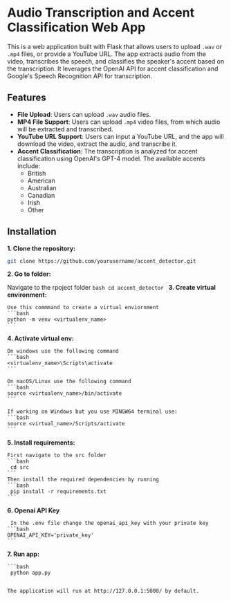 # Audio Transcription and Accent Classification Web App

This is a web application built with Flask that allows users to upload `.wav` or `.mp4` files, or provide a YouTube URL. The app extracts audio from the video, transcribes the speech, and classifies the speaker's accent based on the transcription. It leverages the OpenAI API for accent classification and Google's Speech Recognition API for transcription.

## Features
- **File Upload**: Users can upload `.wav` audio files.
- **MP4 File Support**: Users can upload `.mp4` video files, from which audio will be extracted and transcribed.
- **YouTube URL Support**: Users can input a YouTube URL, and the app will download the video, extract the audio, and transcribe it.
- **Accent Classification**: The transcription is analyzed for accent classification using OpenAI's GPT-4 model. The available accents include:
  - British
  - American
  - Australian
  - Canadian
  - Irish
  - Other

## Installation

**1. Clone the repository:**

   ```bash
   git clone https://github.com/yourusername/accent_detector.git
   ```
   
**2. Go to folder:**

   Navigate to the rpoject folder
    ```bash
   cd accent_detector
    ```
**3. Create virtual environment:**

    Use this commmand to create a virtual enviornment
    ```bash
    python -m venv <virtualenv_name>
    ```

**4. Activate virtual env:**

    On windows use the following command
    ```bash
    <virtualenv_name>\Scripts\activate
    ```

    On macOS/Linux use the following command
    ```bash
    source <virtualenv_name>/bin/activate
    ```

    If working on Windows but you use MINGW64 terminal use:
    ```bash
    source <virtual_name>/Scripts/activate
    ```

**5. Install requirements:**
   
    First navigate to the src folder
    ```bash
     cd src
    ```
    Then install the required dependencies by running
    ```bash
     pip install -r requirements.txt
    ```

**6. Openai API Key**
   
     In the .env file change the openai_api_key with your private key
    ```bash
    OPENAI_API_KEY='private_key'
    ```

**7. Run app:**
   
    ```bash
     python app.py
  ```

The application will run at http://127.0.0.1:5000/ by default.
   
